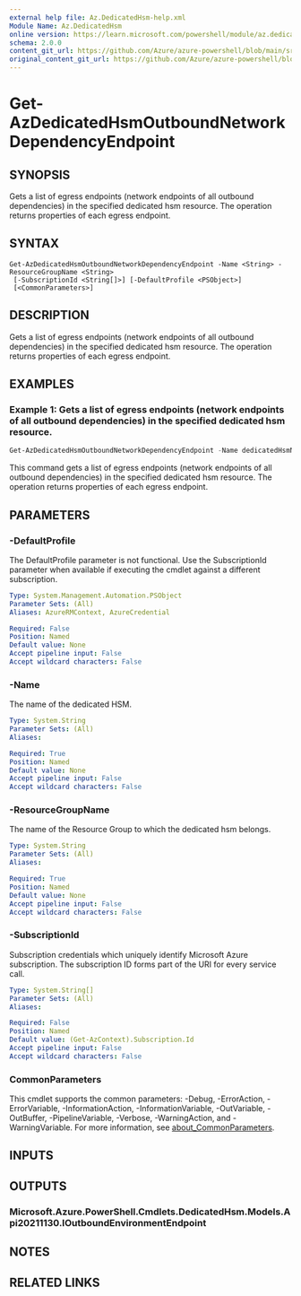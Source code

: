 ```yaml
---
external help file: Az.DedicatedHsm-help.xml
Module Name: Az.DedicatedHsm
online version: https://learn.microsoft.com/powershell/module/az.dedicatedhsm/get-azdedicatedhsmoutboundnetworkdependencyendpoint
schema: 2.0.0
content_git_url: https://github.com/Azure/azure-powershell/blob/main/src/DedicatedHsm/DedicatedHsm/help/Get-AzDedicatedHsmOutboundNetworkDependencyEndpoint.md
original_content_git_url: https://github.com/Azure/azure-powershell/blob/main/src/DedicatedHsm/DedicatedHsm/help/Get-AzDedicatedHsmOutboundNetworkDependencyEndpoint.md
---
```


# Get-AzDedicatedHsmOutboundNetworkDependencyEndpoint

## SYNOPSIS
Gets a list of egress endpoints (network endpoints of all outbound dependencies) in the specified dedicated hsm resource.
The operation returns properties of each egress endpoint.

## SYNTAX

```
Get-AzDedicatedHsmOutboundNetworkDependencyEndpoint -Name <String> -ResourceGroupName <String>
 [-SubscriptionId <String[]>] [-DefaultProfile <PSObject>]
 [<CommonParameters>]
```

## DESCRIPTION
Gets a list of egress endpoints (network endpoints of all outbound dependencies) in the specified dedicated hsm resource.
The operation returns properties of each egress endpoint.

## EXAMPLES

### Example 1: Gets a list of egress endpoints (network endpoints of all outbound dependencies) in the specified dedicated hsm resource.
```powershell
Get-AzDedicatedHsmOutboundNetworkDependencyEndpoint -Name dedicatedHsmName01 -ResourceGroupName resourceGroup
```

This command gets a list of egress endpoints (network endpoints of all outbound dependencies) in the specified dedicated hsm resource.
The operation returns properties of each egress endpoint.

## PARAMETERS

### -DefaultProfile
The DefaultProfile parameter is not functional.
Use the SubscriptionId parameter when available if executing the cmdlet against a different subscription.

```yaml
Type: System.Management.Automation.PSObject
Parameter Sets: (All)
Aliases: AzureRMContext, AzureCredential

Required: False
Position: Named
Default value: None
Accept pipeline input: False
Accept wildcard characters: False
```

### -Name
The name of the dedicated HSM.

```yaml
Type: System.String
Parameter Sets: (All)
Aliases:

Required: True
Position: Named
Default value: None
Accept pipeline input: False
Accept wildcard characters: False
```

### -ResourceGroupName
The name of the Resource Group to which the dedicated hsm belongs.

```yaml
Type: System.String
Parameter Sets: (All)
Aliases:

Required: True
Position: Named
Default value: None
Accept pipeline input: False
Accept wildcard characters: False
```

### -SubscriptionId
Subscription credentials which uniquely identify Microsoft Azure subscription.
The subscription ID forms part of the URI for every service call.

```yaml
Type: System.String[]
Parameter Sets: (All)
Aliases:

Required: False
Position: Named
Default value: (Get-AzContext).Subscription.Id
Accept pipeline input: False
Accept wildcard characters: False
```

### CommonParameters
This cmdlet supports the common parameters: -Debug, -ErrorAction, -ErrorVariable, -InformationAction, -InformationVariable, -OutVariable, -OutBuffer, -PipelineVariable, -Verbose, -WarningAction, and -WarningVariable. For more information, see [about_CommonParameters](http://go.microsoft.com/fwlink/?LinkID=113216).

## INPUTS

## OUTPUTS

### Microsoft.Azure.PowerShell.Cmdlets.DedicatedHsm.Models.Api20211130.IOutboundEnvironmentEndpoint

## NOTES

## RELATED LINKS
